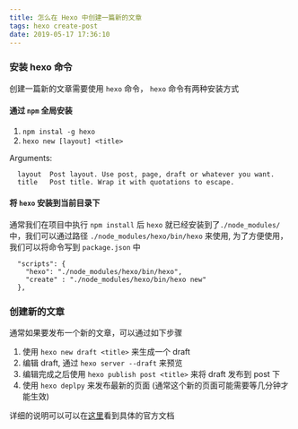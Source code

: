 ```yaml
---
title: 怎么在 Hexo 中创建一篇新的文章
tags: hexo create-post
date: 2019-05-17 17:36:10
---
```


### 安装 hexo 命令

创建一篇新的文章需要使用 `hexo` 命令， `hexo` 命令有两种安装方式

#### 通过 `npm` 全局安装
   1. `npm instal -g hexo`
   2. `hexo new [layout] <title>`

Arguments:
```
  layout  Post layout. Use post, page, draft or whatever you want.
  title   Post title. Wrap it with quotations to escape.
```

#### 将 `hexo` 安装到当前目录下

通常我们在项目中执行 `npm install` 后 `hexo` 就已经安装到了`./node_modules/` 中，我们可以通过路径 `./node_modules/hexo/bin/hexo` 来使用, 为了方便使用，我们可以将命令写到 `package.json` 中
```
  "scripts": {
    "hexo": "./node_modules/hexo/bin/hexo",
    "create" : "./node_modules/hexo/bin/hexo new"
  },
```

### 创建新的文章
通常如果要发布一个新的文章，可以通过如下步骤
1. 使用 `hexo new draft <title>` 来生成一个 draft
2. 编辑 draft, 通过 `hexo server --draft` 来预览
3. 编辑完成之后使用 `hexo publish post <title>` 来将 draft 发布到 post 下
4. 使用 `hexo deplpy` 来发布最新的页面 (通常这个新的页面可能需要等几分钟才能生效)

详细的说明可以可以在[这里](https://hexo.io/docs/writing)看到具体的官方文档